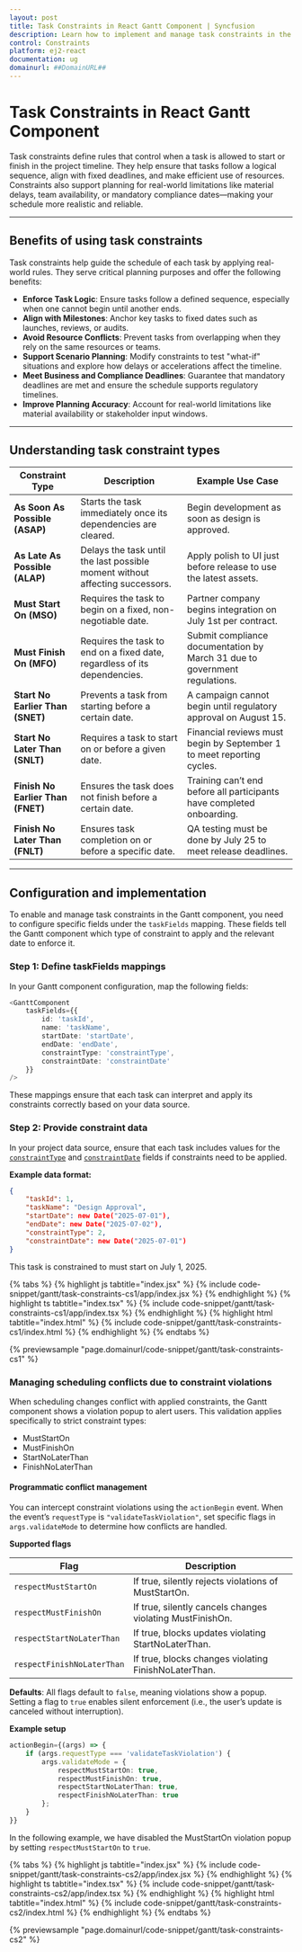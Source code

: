 ```yaml
---
layout: post
title: Task Constraints in React Gantt Component | Syncfusion  
description: Learn how to implement and manage task constraints in the Syncfusion React Gantt component to enforce scheduling rules and dependencies.  
control: Constraints  
platform: ej2-react  
documentation: ug  
domainurl: ##DomainURL##
---
```


# Task Constraints in React Gantt Component

Task constraints define rules that control when a task is allowed to start or finish in the project timeline. They help ensure that tasks follow a logical sequence, align with fixed deadlines, and make efficient use of resources. Constraints also support planning for real-world limitations like material delays, team availability, or mandatory compliance dates—making your schedule more realistic and reliable.

---

## Benefits of using task constraints

Task constraints help guide the schedule of each task by applying real-world rules. They serve critical planning purposes and offer the following benefits:
- **Enforce Task Logic**: Ensure tasks follow a defined sequence, especially when one cannot begin until another ends.
- **Align with Milestones**: Anchor key tasks to fixed dates such as launches, reviews, or audits.
- **Avoid Resource Conflicts**: Prevent tasks from overlapping when they rely on the same resources or teams.
- **Support Scenario Planning**: Modify constraints to test "what-if" situations and explore how delays or accelerations affect the timeline.
- **Meet Business and Compliance Deadlines**: Guarantee that mandatory deadlines are met and ensure the schedule supports regulatory timelines.
- **Improve Planning Accuracy**: Account for real-world limitations like material availability or stakeholder input windows.

---

## Understanding task constraint types

| Constraint Type | Description | Example Use Case |
|------------------------------|-----------------------------------------------------------------------------|----------------------------------------------------------------------------------|
| **As Soon As Possible (ASAP)** | Starts the task immediately once its dependencies are cleared. | Begin development as soon as design is approved. |
| **As Late As Possible (ALAP)** | Delays the task until the last possible moment without affecting successors. | Apply polish to UI just before release to use the latest assets. |
| **Must Start On (MSO)** | Requires the task to begin on a fixed, non-negotiable date. | Partner company begins integration on July 1st per contract. |
| **Must Finish On (MFO)** | Requires the task to end on a fixed date, regardless of its dependencies. | Submit compliance documentation by March 31 due to government regulations. |
| **Start No Earlier Than (SNET)** | Prevents a task from starting before a certain date. | A campaign cannot begin until regulatory approval on August 15. |
| **Start No Later Than (SNLT)** | Requires a task to start on or before a given date. | Financial reviews must begin by September 1 to meet reporting cycles. |
| **Finish No Earlier Than (FNET)** | Ensures the task does not finish before a certain date. | Training can’t end before all participants have completed onboarding. |
| **Finish No Later Than (FNLT)** | Ensures task completion on or before a specific date. | QA testing must be done by July 25 to meet release deadlines. |

---

## Configuration and implementation

To enable and manage task constraints in the Gantt component, you need to configure specific fields under the `taskFields` mapping. These fields tell the Gantt component which type of constraint to apply and the relevant date to enforce it.

### Step 1: Define taskFields mappings

In your Gantt component configuration, map the following fields:

```ts
<GanttComponent
    taskFields={{
        id: 'taskId',
        name: 'taskName',
        startDate: 'startDate',
        endDate: 'endDate',
        constraintType: 'constraintType',
        constraintDate: 'constraintDate'
    }}
/>
```

These mappings ensure that each task can interpret and apply its constraints correctly based on your data source.

### Step 2: Provide constraint data

In your project data source, ensure that each task includes values for the [`constraintType`](https://ej2.syncfusion.com/react/documentation/api/gantt/taskFieldsModel/#constrainttype) and [`constraintDate`](https://ej2.syncfusion.com/react/documentation/api/gantt/taskFieldsModel/#constraintdate) fields if constraints need to be applied.

**Example data format:**
```json
{
    "taskId": 1,
    "taskName": "Design Approval",
    "startDate": new Date("2025-07-01"),
    "endDate": new Date("2025-07-02"),
    "constraintType": 2,
    "constraintDate": new Date("2025-07-01")
}
```

This task is constrained to must start on July 1, 2025.

{% tabs %}
{% highlight js tabtitle="index.jsx" %}
{% include code-snippet/gantt/task-constraints-cs1/app/index.jsx %}
{% endhighlight %}
{% highlight ts tabtitle="index.tsx" %}
{% include code-snippet/gantt/task-constraints-cs1/app/index.tsx %}
{% endhighlight %}
{% highlight html tabtitle="index.html" %}
{% include code-snippet/gantt/task-constraints-cs1/index.html %}
{% endhighlight %}
{% endtabs %}

{% previewsample "page.domainurl/code-snippet/gantt/task-constraints-cs1" %}

### Managing scheduling conflicts due to constraint violations

When scheduling changes conflict with applied constraints, the Gantt component shows a violation popup to alert users. This validation applies specifically to strict constraint types:
- MustStartOn
- MustFinishOn
- StartNoLaterThan
- FinishNoLaterThan

#### Programmatic conflict management

You can intercept constraint violations using the `actionBegin` event. When the event’s `requestType` is `"validateTaskViolation"`, set specific flags in `args.validateMode` to determine how conflicts are handled.

**Supported flags**

| Flag | Description |
|------|-------------|
| `respectMustStartOn` | If true, silently rejects violations of MustStartOn. |
| `respectMustFinishOn` | If true, silently cancels changes violating MustFinishOn. |
| `respectStartNoLaterThan` | If true, blocks updates violating StartNoLaterThan. |
| `respectFinishNoLaterThan` | If true, blocks changes violating FinishNoLaterThan. |

**Defaults**: All flags default to `false`, meaning violations show a popup. Setting a flag to `true` enables silent enforcement (i.e., the user’s update is canceled without interruption).

**Example setup**
```ts
actionBegin={(args) => {
    if (args.requestType === 'validateTaskViolation') {
        args.validateMode = {
            respectMustStartOn: true,
            respectMustFinishOn: true,
            respectStartNoLaterThan: true,
            respectFinishNoLaterThan: true
        };
    }
}}
```

In the following example, we have disabled the MustStartOn violation popup by setting `respectMustStartOn` to `true`.

{% tabs %}
{% highlight js tabtitle="index.jsx" %}
{% include code-snippet/gantt/task-constraints-cs2/app/index.jsx %}
{% endhighlight %}
{% highlight ts tabtitle="index.tsx" %}
{% include code-snippet/gantt/task-constraints-cs2/app/index.tsx %}
{% endhighlight %}
{% highlight html tabtitle="index.html" %}
{% include code-snippet/gantt/task-constraints-cs2/index.html %}
{% endhighlight %}
{% endtabs %}

{% previewsample "page.domainurl/code-snippet/gantt/task-constraints-cs2" %}